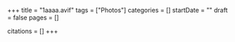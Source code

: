 +++
title = "1aaaa.avif"
tags = ["Photos"]
categories = []
startDate = ""
draft = false
pages = []

citations = []
+++
